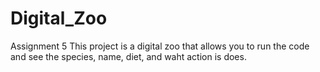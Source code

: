 # Digital_Zoo
Assignment 5
This project is a digital zoo that allows you to run the code and see the species, name, diet, and waht action is does.
